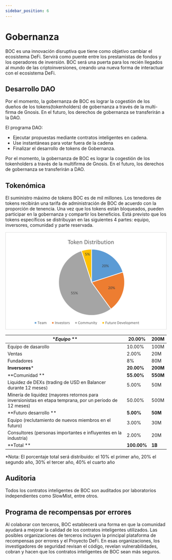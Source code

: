 ```yaml
---
sidebar_position: 6
---
```

# Gobernanza

BOC es una innovación disruptiva que tiene como objetivo cambiar el ecosistema DeFi. Servirá como puente entre los prestamistas de fondos y los operadores de inversión. BOC será una puerta para los recién llegados al mundo de las criptoinversiones, creando una nueva forma de interactuar con el ecosistema DeFi.

## Desarrollo DAO

Por el momento, la gobernanza de BOC es lograr la cogestión de los dueños de los tokens(tokenholders) de gobernanza a través de la multi-firma de Gnosis. En el futuro, los derechos de gobernanza se transferirán a la DAO.

El programa DAO:

* Ejecutar propuestas mediante contratos inteligentes en cadena.
* Use instantáneas para votar fuera de la cadena
* Finalizar el desarrollo de tokens de Gobernanza.

Por el momento, la gobernanza de BOC es lograr la cogestión de los tokenholders a través de la multifirma de Gnosis. En el futuro, los derechos de gobernanza se transferirán a DAO.

## Tokenómica

El suministro máximo de tokens BOC es de mil millones. Los tenedores de tokens recibirán una tarifa de administración de BOC de acuerdo con la proporción de tenencia. Una vez que los tokens están bloqueados, pueden participar en la gobernanza y compartir los beneficios. Está previsto que los tokens específicos se distribuyan en las siguientes 4 partes: equipo, inversores, comunidad y parte reservada.

![TokenDistribution](/images/TokenDistribution.png)

| **Equipo* ** | **20.00%** | **200M** |
| --- | --- | --- |
| Equipo de dasarollo | 10.00% | 100M |
| Ventas | 2.00% | 20M |
| Fundadores | 8% | 80M |
| **Inversores*** | **20.00%** | **200M** |
| **Comunidad ** | **55.00%** | **550M** |
| Liquidez de DEXs (trading de USD en Balancer durante 12 meses) | 5.00% | 50M |
| Minería de liquidez (mayores retornos para inversionistas en etapa temprana, por un período de 12 meses) | 50.00% | 500M |
| **Futuro desarrollo ** | **5.00%** | **50M** |
| Equipo (reclutamiento de nuevos miembros en el futuro) | 3.00% | 30M |
| Consultores (personas importantes e influyentes en la industria) | 2.00% | 20M |
| **Total ** | **100.00%** | **1B** |

*Nota: El porcentaje total será distribuido: el 10% el primer año, 20% el segundo año, 30% el tercer año, 40% el cuarto año


## Auditoria

Todos los contratos inteligentes de BOC son auditados por laboratorios independientes como SlowMist, entre otros.

## Programa de recompensas por errores

Al colaborar con terceros, BOC establecerá una forma en que la comunidad ayudará a mejorar la calidad de los contratos inteligentes utilizados. Las posibles organizaciones de terceros incluyen la principal plataforma de recompensas por errores y el Proyecto DeFi. En esas organizaciones, los investigadores de seguridad revisan el código, revelan vulnerabilidades, cobran y hacen que los contratos inteligentes de BOC sean más seguros.
